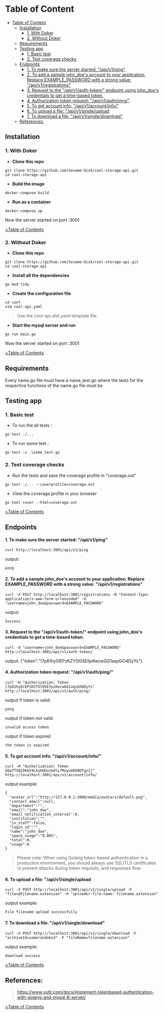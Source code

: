 # Table of Content
- [Table of Content](#table-of-content)
  - [Installation](#installation)
    - [1. With Doker](#1-with-doker)
    - [2. Without Doker](#2-without-doker)
  - [Requirements](#requirements)
  - [Testing app](#testing-app)
    - [1. Basic test](#1-basic-test)
    - [2. Test coverage checks](#2-test-coverage-checks)
  - [Endpoints](#endpoints)
      - [1. To make sure the server started:  "/api/v1/ping"](#1-to-make-sure-the-server-started--apiv1ping)
      - [2. To add a sample john_doe's account to your application. Replace EXAMPLE_PASSWORD with a strong value: "/api/v1/registrations"](#2-to-add-a-sample-john_does-account-to-your-application-replace-example_password-with-a-strong-value-apiv1registrations)
      - [3. Request to the "/api/v1/auth-token/" endpoint using john_doe's credentials to get a time-based token.](#3-request-to-the-apiv1auth-token-endpoint-using-john_does-credentials-to-get-a-time-based-token)
      - [4. Authorization token request: "/api/v1/auth/ping/"](#4-authorization-token-request-apiv1authping)
      - [5. To get account info: "/api/v1/account/info/"](#5-to-get-account-info-apiv1accountinfo)
      - [6. To upload a file: "/api/v1/single/upload](#6-to-upload-a-file-apiv1singleupload)
      - [7. To download a file: "/api/v1/single/download"](#7-to-download-a-file-apiv1singledownload)
  - [References:](#references)

## Installation

### 1. With Doker

+ **Clone this repo**
```
git clone https://github.com/Sesame-Disk/cool-storage-api.git
cd cool-storage-api
```

+ **Build the image**
```
docker-compose build
```

+ **Run as a container**
```
docker-compose up
```
Now the server started on port :3001

[🔝Table of Contents](#table-of-content)

### 2. Without Doker

+ **Clone this repo**
```
git clone https://github.com/Sesame-Disk/cool-storage-api.git
cd cool-storage-api
```

+ **Install all the dependencies**
```
go mod tidy
```

+ **Create the configuration file**
```
cd conf
vim cool-api.yaml
```

> Use the *cool-api.dist.yaml* template file.

+ **Start the mysql server and run**
```
go run main.go
```
Now the server started on port :3001

[🔝Table of Contents](#table-of-content)

## Requirements 
Every name.go file must have a name_test.go where the tests for the respective functions of the name.go file must be

## Testing app 

### 1. Basic test 
* To run the all tests : 

```
go test ./...
```

* To run some test : 

```
go test -v .\some_test.go
```


### 2. Test coverage checks 
* Run the tests and save the coverage profile in "coverage.out" 

```
go test ./... --coverprofile=coverage.out
```

* View the coverage profile in your browser

```
go tool cover --html=coverage.out
```

[🔝Table of Contents](#table-of-content)

## Endpoints 

#### 1. To make sure the server started:  "/api/v1/ping" 
```
curl http://localhost:3001/api/v1/ping
```
output:
```
pong
```

#### 2. To add a sample john_doe's account to your application. Replace EXAMPLE_PASSWORD with a strong value: "/api/v1/registrations" 
```
curl -X POST http://localhost:3001/registrations -H "Content-Type: application/x-www-form-urlencoded" -d "username=john_doe&password=EXAMPLE_PASSWORD"
```

output:
```
Success
```

#### 3. Request to the "/api/v1/auth-token/" endpoint using john_doe's credentials to get a time-based token. 

```
curl -d "username=john_doe&password=EXAMPLE_PASSWORD" http://localhost:3001/api/v1/auth-token/
```

output:
{"token":"l7p81hy0iEPzKZY5l0SEfpiKecwGQ1aqsGO4DyYs"}

#### 4. Authorization token request: "/api/v1/auth/ping/" 

```
curl -H "Authorization: Token l7p81hy0iEPzKZY5l0SEfpiKecwGQ1aqsGO4DyYs" http://localhost:3001/api/v1/auth/ping/
```

output if token is valid:
```
pong
```

output if token not valid
```
invalid access token
```

output if token expired
```
the token is expired
```

#### 5. To get account info: "/api/v1/account/info/" 
```
curl -H "Authorization: Token 5DwfTS8iOkbV4LkyHUDucmdlLfMuyum8VBDTgz2j" http://localhost:3001/api/v1/account/info/
```
output example:
```
{
  "avatar_url":"http://127.0.0.1:3000/media/avatars/default.png",
  "contact_email":null,
  "department":"",
  "email":"john_doe",
  "email_notification_interval":0,
  "institution":"",
  "is_staff":false,
  "login_id":"",
  "name":"john_doe",
  "space_usage":"0.00%",
  "total":0,
  "usage":0
}
```

>Please note: When using Golang token-based authentication in a production environment, you should always use SSL/TLS certificates to prevent attacks during token requests, and responses flow.

#### 6. To upload a file: "/api/v1/single/upload 
```
curl -X POST http://localhost:3001/api/v1/single/upload -F "file=@filename.extension" -H "uploader-file-name: filename.extension"
```
output example:
```
File filename upload successfully
```

#### 7. To download a file: "/api/v1/single/download" 
```
curl -X POST http://localhost:3001/api/v1/single/download -F "archiveId=somerandomid" -F "fileName=filename.extenison"
```
output example:
```
download success
```

[🔝Table of Contents](#table-of-content)

## References: 
> https://www.vultr.com/docs/implement-tokenbased-authentication-with-golang-and-mysql-8-server/

[🔝Table of Contents](#table-of-content)
